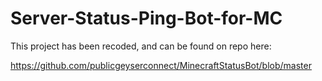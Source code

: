 # Server-Status-Ping-Bot-for-MC

This project has been recoded, and can be found on repo here:

https://github.com/publicgeyserconnect/MinecraftStatusBot/blob/master
